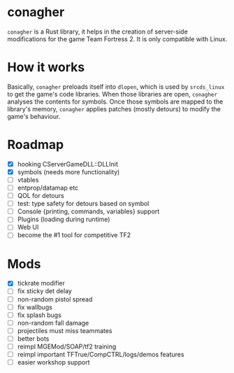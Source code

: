 # conagher

`conagher` is a Rust library, it helps in the creation of server-side modifications for the game Team Fortress 2.
It is only compatible with Linux.

# How it works

Basically, `conagher` preloads itself into `dlopen`, which is used by `srcds_linux` to get the game's code libraries.
When those libraries are open, `conagher` analyses the contents for symbols.
Once those symbols are mapped to the library's memory, `conagher` applies patches (mostly detours) to modify the game's behaviour.


# Roadmap

- [x] hooking CServerGameDLL::DLLInit
- [x] symbols (needs more functionality)
- [ ] vtables
- [ ] entprop/datamap etc
- [ ] QOL for detours
- [ ] test: type safety for detours based on symbol
- [ ] Console {printing, commands, variables} support
- [ ] Plugins (loading during runtime)
- [ ] Web UI
- [ ] become the #1 tool for competitive TF2

# Mods

- [x] tickrate modifier
- [ ] fix sticky det delay
- [ ] non-random pistol spread
- [ ] fix wallbugs
- [ ] fix splash bugs
- [ ] non-random fall damage
- [ ] projectiles must miss teammates
- [ ] better bots
- [ ] reimpl MGEMod/SOAP/tf2 training
- [ ] reimpl important TFTrue/CompCTRL/logs/demos features
- [ ] easier workshop support
